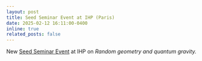 ```yaml
---
layout: post
title: Seed Seminar Event at IHP (Paris)
date: 2025-02-12 16:11:00-0400
inline: true
related_posts: false
---
```


New <a href="https://indico.math.cnrs.fr/event/13603/">Seed Seminar Event</a> at IHP on <i>Random geometry and quantum gravity<i>.
